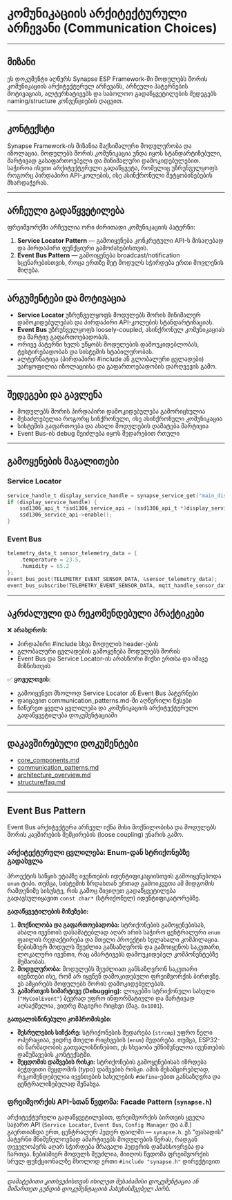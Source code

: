 # კომუნიკაციის არქიტექტურული არჩევანი (Communication Choices)

---

## მიზანი

ეს დოკუმენტი აღწერს Synapse ESP Framework-ში მოდულებს შორის კომუნიკაციის არქიტექტურულ არჩევანს, არჩეული პატერნების მოტივაციას, ალტერნატივებს და საბოლოო გადაწყვეტილების შედეგებს naming/structure კონვენციების დაცვით.

---

## კონტექსტი

Synapse Framework-ის მიზანია მაქსიმალური მოდულურობა და იზოლაცია. მოდულებს შორის კომუნიკაცია უნდა იყოს სტანდარტიზებული, მარტივად გასაფართოებელი და მინიმალური დამოკიდებულებით. საჭიროა ისეთი არქიტექტურული გადაწყვეტა, რომელიც უზრუნველყოფს როგორც პირდაპირი API-კოლების, ისე ასინქრონული შეტყობინებების მხარდაჭერას.

---

## არჩეული გადაწყვეტილება

ფრეიმვორქში არჩეულია ორი ძირითადი კომუნიკაციის პატერნი:

1. **Service Locator Pattern** — გამოიყენება კონკრეტული API-ს მისაღებად და პირდაპირი ფუნქციური გამოძახებისთვის.
2. **Event Bus Pattern** — გამოიყენება broadcast/notification სცენარებისთვის, როცა ერთზე მეტ მოდულს სჭირდება ერთი მოვლენის მიღება.

---

## არგუმენტები და მოტივაცია

- **Service Locator** უზრუნველყოფს მოდულებს შორის მინიმალურ დამოკიდებულებას და პირდაპირი API-კოლების სტანდარტიზაციას.
- **Event Bus** უზრუნველყოფს loosely-coupled, ასინქრონულ კომუნიკაციას და მარტივ გაფართოებადობას.
- ორივე პატერნი ხელს უწყობს მოდულების დამოუკიდებლობას, ტესტირებადობას და სისტემის სტაბილურობას.
- ალტერნატივა (პირდაპირი #include ან გლობალური ცვლადები) უარყოფილია იზოლაციისა და გაფართოებადობის დარღვევის გამო.

---

## შედეგები და გავლენა

- მოდულებს შორის პირდაპირი დამოკიდებულება გამორიცხულია
- შესაძლებელია როგორც სინქრონული, ისე ასინქრონული კომუნიკაცია
- სისტემის გაფართოება და ახალი მოდულების დამატება მარტივია
- Event Bus-ის debug შეიძლება იყოს შედარებით რთული

---

## გამოყენების მაგალითები

### Service Locator

```c
service_handle_t display_service_handle = synapse_service_get("main_display");
if (display_service_handle) {
    ssd1306_api_t *ssd1306_service_api = (ssd1306_api_t *)display_service_handle;
    ssd1306_service_api->enable();
}
```

### Event Bus

```c
telemetry_data_t sensor_telemetry_data = {
    .temperature = 23.5,
    .humidity = 65.2
};
event_bus_post(TELEMETRY_EVENT_SENSOR_DATA, &sensor_telemetry_data);
event_bus_subscribe(TELEMETRY_EVENT_SENSOR_DATA, mqtt_handle_sensor_data);
```

---

## აკრძალული და რეკომენდებული პრაქტიკები

❌ **არასდროს:**

- პირდაპირი #include სხვა მოდულის header-ების
- გლობალური ცვლადების გამოყენება მოდულებს შორის
- Event Bus და Service Locator-ის არასწორი მიქსი ერთსა და იმავე მიზნისთვის

✅ **ყოველთვის:**

- გამოიყენეთ მხოლოდ Service Locator ან Event Bus პატერნები
- დაიცავით communication_patterns.md-ში აღწერილი წესები
- ჩაწერეთ ყველა ცვლილება და კომუნიკაციის არქიტექტურული გადაწყვეტილება დოკუმენტაციაში

---

## დაკავშირებული დოკუმენტები

- [core_components.md](core_components.md)
- [communication_patterns.md](../convention/communication_patterns.md)
- [architecture_overview.md](architecture_overview.md)
- [structure/faq.md](../structure/faq.md)

---

## Event Bus Pattern

Event Bus არქიტექტურა არჩეულ იქნა მისი მოქნილობისა და მოდულებს შორის კავშირების შემცირების (loose coupling) უნარის გამო.

### არქიტექტურული ცვლილება: Enum-დან სტრიქონებზე გადასვლა

პროექტის საწყის ეტაპზე ივენთების იდენტიფიკაციისთვის გამოიყენებოდა `enum` ტიპი. თუმცა, სისტემის ზრდასთან ერთად გამოიკვეთა ამ მიდგომის რამდენიმე სისუსტე, რის გამოც მივიღეთ გადაწყვეტილება გადავსულიყავით `const char*` (სტრიქონულ) იდენტიფიკატორებზე.

**გადაწყვეტილების მიზეზები:**

1. **მოქნილობა და გაფართოებადობა:** სტრიქონების გამოყენებისას, ახალი ივენთის დასამატებლად აღარ არის საჭირო ცენტრალური `enum` ფაილის რედაქტირება და მთელი პროექტის ხელახალი კომპილაცია. ნებისმიერ მოდულს შეუძლია განსაზღვროს და გამოიყენოს საკუთარი, ლოკალური ივენთი, რაც ამარტივებს დამოუკიდებელ კომპონენტებზე მუშაობას.
2. **მოდულურობა:** მოდულებს შეუძლიათ განსაზღვრონ საკუთარი ივენთები ისე, რომ არ იყვნენ დამოკიდებული ფრეიმვორქის ბირთვზე. ეს ამცირებს მოდულებს შორის დამოკიდებულებას.
3. **გამართვის სიმარტივე (Debugging):** ლოგებში სტრიქონული სახელი (`"MyCoolEvent"`) ბევრად უფრო ინფორმატიული და მარტივად აღსაქმელია, ვიდრე მაგიური რიცხვი (მაგ. `0x1001`).

**გათვალისწინებული კომპრომისები:**

- **შესრულების სიჩქარე:** სტრიქონების შედარება (`strcmp`) უფრო ნელი ოპერაციაა, ვიდრე მთელი რიცხვების (`enum`) შედარება. თუმცა, ESP32-ის წარმადობის გათვალისწინებით, ეს სხვაობა უმნიშვნელოა ივენთების დამუშავების კონტექსტში.
- **შეცდომის დაშვების რისკი:** სტრიქონების გამოყენებისას იზრდება ბეჭდვითი შეცდომის (typo) დაშვების რისკი. ამის შესამცირებლად, რეკომენდებულია ივენთების სახელების `#define`-ებით განსაზღვრა და ცენტრალიზებულად შენახვა.

### ფრეიმვორქის API-სთან წვდომა: Facade Pattern (`synapse.h`)

არქიტექტურული გადაწყვეტილებით, ფრეიმვორქის ბირთვის ყველა საჯარო API (`Service Locator`, `Event Bus`, `Config Manager` და ა.შ.) გაერთიანდა ერთ, ცენტრალურ ჰედერ ფაილში — `synapse.h`. ეს "ფასადის" პატერნი მნიშვნელოვნად ამარტივებს მოდულების წერას, რადგან დეველოპერს აღარ სჭირდება მრავალი ჰედერის დამახსოვრება და ჩართვა. ნებისმიერ მოდულს შეუძლია, მიიღოს წვდომა ფრეიმვორქის სრულ ფუნქციონალზე მხოლოდ ერთი `#include "synapse.h"` დირექტივით

---

_დამატებითი კითხვებისთვის იხილეთ შესაბამისი დოკუმენტაცია ან მიმართეთ გუნდის დოკუმენტაციის პასუხისმგებელ პირს._
